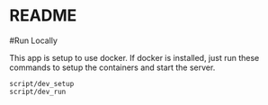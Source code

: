 # README

#Run Locally

This app is setup to use docker.  If docker is installed, just run these commands to setup the containers and start the server.

```
script/dev_setup
script/dev_run
```